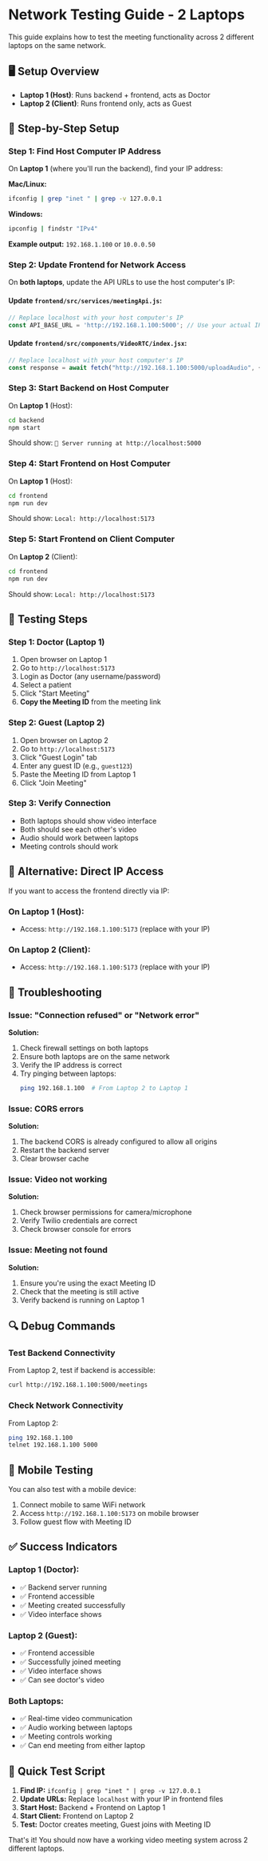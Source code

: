 # Network Testing Guide - 2 Laptops

This guide explains how to test the meeting functionality across 2 different laptops on the same network.

## 🖥️ Setup Overview

- **Laptop 1 (Host)**: Runs backend + frontend, acts as Doctor
- **Laptop 2 (Client)**: Runs frontend only, acts as Guest

## 🔧 Step-by-Step Setup

### Step 1: Find Host Computer IP Address

On **Laptop 1** (where you'll run the backend), find your IP address:

**Mac/Linux:**
```bash
ifconfig | grep "inet " | grep -v 127.0.0.1
```

**Windows:**
```bash
ipconfig | findstr "IPv4"
```

**Example output:** `192.168.1.100` or `10.0.0.50`

### Step 2: Update Frontend for Network Access

On **both laptops**, update the API URLs to use the host computer's IP:

#### Update `frontend/src/services/meetingApi.js`:
```javascript
// Replace localhost with your host computer's IP
const API_BASE_URL = 'http://192.168.1.100:5000'; // Use your actual IP
```

#### Update `frontend/src/components/VideoRTC/index.jsx`:
```javascript
// Replace localhost with your host computer's IP
const response = await fetch("http://192.168.1.100:5000/uploadAudio", {
```

### Step 3: Start Backend on Host Computer

On **Laptop 1** (Host):
```bash
cd backend
npm start
```
Should show: `🚀 Server running at http://localhost:5000`

### Step 4: Start Frontend on Host Computer

On **Laptop 1** (Host):
```bash
cd frontend
npm run dev
```
Should show: `Local: http://localhost:5173`

### Step 5: Start Frontend on Client Computer

On **Laptop 2** (Client):
```bash
cd frontend
npm run dev
```
Should show: `Local: http://localhost:5173`

## 🧪 Testing Steps

### Step 1: Doctor (Laptop 1)
1. Open browser on Laptop 1
2. Go to `http://localhost:5173`
3. Login as Doctor (any username/password)
4. Select a patient
5. Click "Start Meeting"
6. **Copy the Meeting ID** from the meeting link

### Step 2: Guest (Laptop 2)
1. Open browser on Laptop 2
2. Go to `http://localhost:5173`
3. Click "Guest Login" tab
4. Enter any guest ID (e.g., `guest123`)
5. Paste the Meeting ID from Laptop 1
6. Click "Join Meeting"

### Step 3: Verify Connection
- Both laptops should show video interface
- Both should see each other's video
- Audio should work between laptops
- Meeting controls should work

## 🔧 Alternative: Direct IP Access

If you want to access the frontend directly via IP:

### On Laptop 1 (Host):
- Access: `http://192.168.1.100:5173` (replace with your IP)

### On Laptop 2 (Client):
- Access: `http://192.168.1.100:5173` (replace with your IP)

## 🐛 Troubleshooting

### Issue: "Connection refused" or "Network error"
**Solution:**
1. Check firewall settings on both laptops
2. Ensure both laptops are on the same network
3. Verify the IP address is correct
4. Try pinging between laptops:
   ```bash
   ping 192.168.1.100  # From Laptop 2 to Laptop 1
   ```

### Issue: CORS errors
**Solution:**
1. The backend CORS is already configured to allow all origins
2. Restart the backend server
3. Clear browser cache

### Issue: Video not working
**Solution:**
1. Check browser permissions for camera/microphone
2. Verify Twilio credentials are correct
3. Check browser console for errors

### Issue: Meeting not found
**Solution:**
1. Ensure you're using the exact Meeting ID
2. Check that the meeting is still active
3. Verify backend is running on Laptop 1

## 🔍 Debug Commands

### Test Backend Connectivity
From Laptop 2, test if backend is accessible:
```bash
curl http://192.168.1.100:5000/meetings
```

### Check Network Connectivity
From Laptop 2:
```bash
ping 192.168.1.100
telnet 192.168.1.100 5000
```

## 📱 Mobile Testing

You can also test with a mobile device:
1. Connect mobile to same WiFi network
2. Access `http://192.168.1.100:5173` on mobile browser
3. Follow guest flow with Meeting ID

## ✅ Success Indicators

### Laptop 1 (Doctor):
- ✅ Backend server running
- ✅ Frontend accessible
- ✅ Meeting created successfully
- ✅ Video interface shows

### Laptop 2 (Guest):
- ✅ Frontend accessible
- ✅ Successfully joined meeting
- ✅ Video interface shows
- ✅ Can see doctor's video

### Both Laptops:
- ✅ Real-time video communication
- ✅ Audio working between laptops
- ✅ Meeting controls working
- ✅ Can end meeting from either laptop

## 🎯 Quick Test Script

1. **Find IP:** `ifconfig | grep "inet " | grep -v 127.0.0.1`
2. **Update URLs:** Replace `localhost` with your IP in frontend files
3. **Start Host:** Backend + Frontend on Laptop 1
4. **Start Client:** Frontend on Laptop 2
5. **Test:** Doctor creates meeting, Guest joins with Meeting ID

That's it! You should now have a working video meeting system across 2 different laptops.
